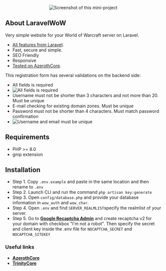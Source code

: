 <p align="center"><img src="https://i.imgur.com/SffC7kf.png" alt="Screenshot of this mini-project"></p>

## About LaravelWoW

Very simple website for your World of Warcraft server on Laravel.

- [All features from Laravel](https://github.com/laravel/laravel).
- Fast, secure and simple.
- SEO Friendly 
- Responsive
- [Tested on AzerothCore](https://github.com/azerothcore/azerothcore-wotlk).

This registration form has several validations on the backend side:

- All fields is required 
- <img src="https://i.imgur.com/aKiNuEw.png" alt="All fields is required">
- Username must not be shorter than 3 characters and not more than 20. Must be unique
- E-mail checking for existing domain zones. Must be unique
- Password must not be shorter than 4 characters. Must match password confirmation
- <img src="https://i.imgur.com/2NHqLM0.png" alt="Username and email must be unique">

## Requirements

- PHP >= 8.0
- gmp extension

## Installation

- Step 1. Copy `.env.example` and paste in the same location and then rename to `.env` 
- Step 2. Launch CLI and run the command `php artisan key:generate`
- Step 3. Open `config/database.php` and provide your database information in `wow_auth` and `wow_char`. 
- Step 4. Open `.env` and find `SERVER_REALMLIST`specify the realmlist of your server.
- Step 5. Go to **[Google Recaptcha Admin](https://www.google.com/recaptcha/admin/create)** and create recaptcha v2 for your domain with checkbox "I'm not a robot". Then specify the secret and client key inside the .env file for `NOCAPTCHA_SECRET` and `NOCAPTCHA_SITEKEY`

### Useful links

- **[AzerothCore](https://github.com/azerothcore/azerothcore-wotlk)**
- **[TrinityCore](https://github.com/TrinityCore/TrinityCore)**
